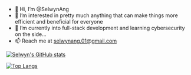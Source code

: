 - 👋 Hi, I’m @SelwynAng
- 👀 I’m interested in pretty much anything that can make things more efficient and beneficial for everyone
- 🌱 I’m currently into full-stack development and learning cybersecurity on the side...
- 📫 Reach me at selwynang.01@gmail.com
  

[![Selwyn's GitHub stats](https://github-readme-stats.vercel.app/api?username=SelwynAng&show_icons=true&theme=gruvbox)](https://github.com/anuraghazra/github-readme-stats)

[![Top Langs](https://github-readme-stats.vercel.app/api/top-langs/?username=SelwynAng&layout=donut&theme=gruvbox)](https://github.com/anuraghazra/github-readme-stats)

<!---
SelwynAng/SelwynAng is a ✨ special ✨ repository because its `README.md` (this file) appears on your GitHub profile.
You can click the Preview link to take a look at your changes.
--->
